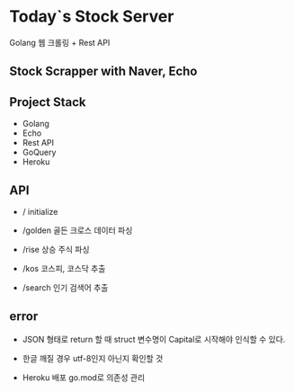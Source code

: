# Today`s Stock Server

Golang 웹 크롤링 + Rest API

## Stock Scrapper with Naver, Echo

## Project Stack

- Golang
- Echo
- Rest API
- GoQuery
- Heroku

## API

- /
  initialize

* /golden
  골든 크로스 데이터 파싱

- /rise
  상승 주식 파싱

* /kos
  코스피, 코스닥 추출

* /search
  인기 검색어 추출

## error

- JSON 형태로 return 할 때 struct 변수명이 Capital로 시작해야 인식할 수 있다.

- 한글 깨질 경우 utf-8인지 아닌지 확인할 것

- Heroku 배포 go.mod로 의존성 관리
